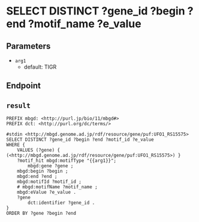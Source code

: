 # SELECT DISTINCT ?gene_id ?begin ?end ?motif_name ?e_value

## Parameters
* `arg1`
  * default: TIGR

## Endpoint


## `result`

```sparql
PREFIX mbgd: <http://purl.jp/bio/11/mbgd#>
PREFIX dct: <http://purl.org/dc/terms/>

#stdin <http://mbgd.genome.ad.jp/rdf/resource/gene/puf:UFO1_RS15575>
SELECT DISTINCT ?gene_id ?begin ?end ?motif_id ?e_value
WHERE {
    VALUES (?gene) { (<http://mbgd.genome.ad.jp/rdf/resource/gene/puf:UFO1_RS15575>) }
    ?motif_hit mbgd:motifType "{{arg1}}";
        mbgd:gene ?gene ;
	mbgd:begin ?begin ;
	mbgd:end ?end ;
	mbgd:motifId ?motif_id ;
	# mbgd:motifName ?motif_name ;
	mbgd:eValue ?e_value .
    ?gene
        dct:identifier ?gene_id .
}
ORDER BY ?gene ?begin ?end


```
